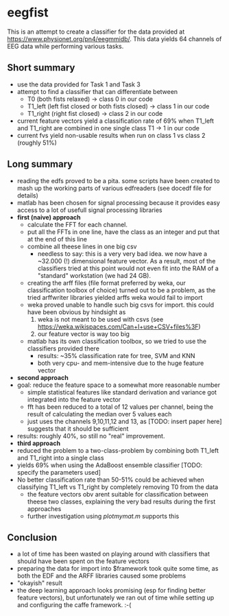 # eegfist
This is an attempt to create a classifier for the data provided at https://www.physionet.org/pn4/eegmmidb/. This data yields 64 channels of EEG data while performing various tasks.

## Short summary
- use the data provided for Task 1 and Task 3
- attempt to find a classifier that can differentiate between 
   - T0 (both fists relaxed) -> class 0 in our code
   - T1_left (left fist closed or both fists closed) -> class 1 in our code
   - T1_right (right fist closed) -> class 2 in our code
- current feature vectors yield a classification rate of 69% when T1_left and T1_right are combined in one single class T1 -> 1 in our code
- current fvs yield non-usable results when run on class 1 vs class 2 (roughly 51%)

## Long summary
 - reading the edfs proved to be a pita. some scripts have been created to mash up the working parts of various edfreaders (see docedf file for details)
 - matlab has been chosen for signal processing because it provides easy access to a lot of usefull signal processing libraries
 - __first (naive) approach__
   - calculate the FFT for each channel.
   - put all the FFTs in one line, have the class as an integer and put that at the end of this line
   - combine all theese lines in one big csv
     - needless to say: this is a very very bad idea. we now have a ~32.000 (!) dimensional feature vector. As a result, most of the classifiers tried at this point would not even fit into the RAM of a "standard" workstation (we had 24 GB).
   - creating the arff files (file format preferred by weka, our classification toolbox of choice) turned out to be a problem, as the tried arffwriter libraries yielded arffs weka would fail to import
   - weka proved unable to handle such big csvs for import. this could have been obvious by hindsight as
     1. weka is not meant to be used with csvs (see <https://weka.wikispaces.com/Can+I+use+CSV+files%3F>)
     2. our feature vector is way too big
   - matlab has its own classification toolbox, so we tried to use the classifiers provided there
     - results: ~35% classification rate for tree, SVM and KNN
     - both very cpu- and mem-intensive due to the huge feature vector
 - __second approach__
  - goal: reduce the feature space to a somewhat more reasonable number
    - simple statistical features like standard derivation and variance got integrated into the feature vector
    - fft has been reduced to a total of 12 values per channel, being the result of calculating the median over 5 values each
    - just uses the channels 9,10,11,12 and 13, as [TODO: insert paper here] suggests that it should be sufficient
  - results: roughly 40%, so still no "real" improvement.
 - __third approach__
  - reduced the problem to a two-class-problem by combining both T1_left and T1_right into a single class
  - yields 69% when using the AdaBoost ensemble classifier [TODO: specify the parameters used]
  - No better classification rate than 50-51% could be achieved when classifying T1_left vs T1_right by completely removing T0 from the data
    - the feature vectors obv arent suitable for classification between theese two classes, explaining the very bad results during the first approaches
    - further investigation using _plotmymat.m_ supports this

## Conclusion
  - a lot of time has been wasted on playing around with classifiers that should have been spent on the feature vectors
  - preparing the data for import into $framework took quite some time, as both the EDF and the ARFF libraries caused some problems
  - "okayish" result
  - the deep learning approach looks promising (esp for finding better feature vectors), but unfortunately we ran out of time while setting up and configuring the caffe framework. :-(
